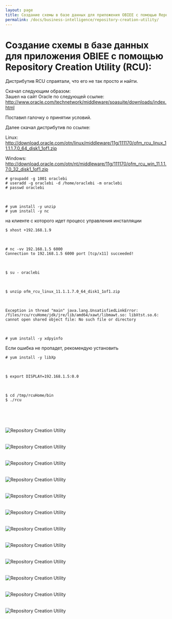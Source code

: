 ```yaml
---
layout: page
title: Создание схемы в базе данных для приложения OBIEE с помощью Repository Creation Utility (RCU)
permalink: /docs/business-intelligence/repository-creation-utility/
---
```



# Создание схемы в базе данных для приложения OBIEE с помощью Repository Creation Utility (RCU):


Дистрибутив RCU спраятали, что его не так просто и найти.

Скачал следующим образом:  
Зашел на сайт Oracle по следующей ссылке:  
http://www.oracle.com/technetwork/middleware/soasuite/downloads/index.html

Поставил галочку о принятии условий.

Далее скачал дистрибутив по ссылке:

Linux:  
http://download.oracle.com/otn/linux/middleware/11g/111170/ofm_rcu_linux_11.1.1.7.0_64_disk1_1of1.zip


Windows:  
http://download.oracle.com/otn/nt/middleware/11g/111170/ofm_rcu_win_11.1.1.7.0_32_disk1_1of1.zip



	# groupadd -g 1001 oraclebi
	# useradd -g oraclebi -d /home/oraclebi -m oraclebi
	# passwd oraclebi


<br/>

	# yum install -y unzip
	# yum install -y nc


на клиенте с которого идет процесс управления инсталляции

	$ xhost +192.168.1.9

<br/>

	# nc -vv 192.168.1.5 6000
	Connection to 192.168.1.5 6000 port [tcp/x11] succeeded!

<br/>

	$ su - oraclebi

<br/>

	$ unzip ofm_rcu_linux_11.1.1.7.0_64_disk1_1of1.zip

<br/>

	Exception in thread "main" java.lang.UnsatisfiedLinkError: /files/rcu/rcuHome/jdk/jre/lib/amd64/xawt/libmawt.so: libXtst.so.6: cannot open shared object file: No such file or directory

<br/>

	# yum install -y xdpyinfo

Если ошибка не пропадет, рекомендую установить

	# yum install -y libXp

<br/>

	$ export DISPLAY=192.168.1.5:0.0

<br/>

	$ cd /tmp/rcuHome/bin
	$ ./rcu


<br/><br/>

<br/><img src="https://img.oracledba.net/img/oracle/middleware/oracle-bi/repository_creation_utility/Repository_Creation_Utility_01.png" alt="Repository Creation Utility"><br/><br/>
<br/><img src="https://img.oracledba.net/img/oracle/middleware/oracle-bi/repository_creation_utility/Repository_Creation_Utility_02.png" alt="Repository Creation Utility"><br/><br/>
<br/><img src="https://img.oracledba.net/img/oracle/middleware/oracle-bi/repository_creation_utility/Repository_Creation_Utility_04.png" alt="Repository Creation Utility"><br/><br/>
<br/><img src="https://img.oracledba.net/img/oracle/middleware/oracle-bi/repository_creation_utility/Repository_Creation_Utility_05.png" alt="Repository Creation Utility"><br/><br/>
<br/><img src="https://img.oracledba.net/img/oracle/middleware/oracle-bi/repository_creation_utility/Repository_Creation_Utility_06.png" alt="Repository Creation Utility"><br/><br/>
<br/><img src="https://img.oracledba.net/img/oracle/middleware/oracle-bi/repository_creation_utility/Repository_Creation_Utility_07.png" alt="Repository Creation Utility"><br/><br/>
<br/><img src="https://img.oracledba.net/img/oracle/middleware/oracle-bi/repository_creation_utility/Repository_Creation_Utility_08.png" alt="Repository Creation Utility"><br/><br/>
<br/><img src="https://img.oracledba.net/img/oracle/middleware/oracle-bi/repository_creation_utility/Repository_Creation_Utility_09.png" alt="Repository Creation Utility"><br/><br/>
<br/><img src="https://img.oracledba.net/img/oracle/middleware/oracle-bi/repository_creation_utility/Repository_Creation_Utility_10.png" alt="Repository Creation Utility"><br/><br/>
<br/><img src="https://img.oracledba.net/img/oracle/middleware/oracle-bi/repository_creation_utility/Repository_Creation_Utility_11.png" alt="Repository Creation Utility"><br/><br/>
<br/><img src="https://img.oracledba.net/img/oracle/middleware/oracle-bi/repository_creation_utility/Repository_Creation_Utility_12.png" alt="Repository Creation Utility"><br/><br/>
<br/><img src="https://img.oracledba.net/img/oracle/middleware/oracle-bi/repository_creation_utility/Repository_Creation_Utility_13.png" alt="Repository Creation Utility">
